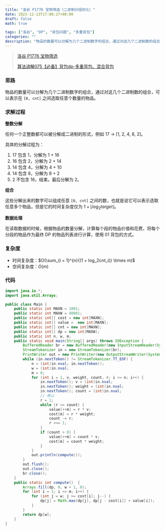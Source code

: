 ```yaml
---
title: "洛谷 P1776 宝物筛选（二进制分组优化）"
date: 2023-12-13T17:08:27+08:00
draft: false
math: true

tags: ["洛谷", "DP", "背包问题", "多重背包"]
categories: ""
description: "物品的数量可以分解为几个二进制数字的组合，通过对这几个二进制数的组合，可以表示在 `[0, cnt]` 之间选取任意个数量的物品。"
---
```


> [洛谷 P1776 宝物筛选](https://www.luogu.com.cn/problem/P1776)
>
> [算法讲解075【必备】背包dp-多重背包、混合背包](https://www.bilibili.com/video/BV1Nz4y1c71M/)

### 思路

物品的数量可以分解为几个二进制数字的组合，通过对这几个二进制数的组合，可以表示在 `[0, cnt]` 之间选取任意个数量的物品。

### 求解过程

**整数分解**

任何一个正整数都可以被分解成二进制的形式，例如 17 -> [1, 2, 4, 8, 2]。

具体的分解过程为：
1. 17 包含 1，分解为 1 + 16
2. 16 包含 2，分解为 2 + 14
3. 14 包含 4，分解为 4 + 10
4. 14 包含 8，分解为 8 + 2
5. 2 不包含 16，结束。最后分解为 2。

**组合** 

这些分解出来的数字可以组成任意 `[0, cnt]` 之间的数，也就是说它可以表示选取任意多个物品，但是它的时间复杂度仅为 $1 + \lfloor log_2target \rfloor$。

**数据处理**

在读取数据的时候，根据物品的数量分解，计算每个段的物品价值和花费，将每个分段的物品作为最终 DP 的物品列表进行计算，使用 01 背包的方式。

### 复杂度

- 时间复杂度：$O(\sum_{i = 1}^{n}{(1 + log_2cnt_i)} \times m)$
- 空间复杂度：$O(m)$

### 代码

```java
import java.io.*;
import java.util.Arrays;

public class Main {
    public static int MAXN = 1001;
    public static int MAXW = 40001;
    public static int[] cost = new int[MAXN];
    public static int[] value =  new int[MAXN];
    public static int[] cnt = new int[MAXN];
    public static int[] dp = new int[MAXW];
    public static int n, w, m;
    public static void main(String[] args) throws IOException {
        BufferedReader br = new BufferedReader(new InputStreamReader(System.in));
        StreamTokenizer in = new StreamTokenizer(br);
        PrintWriter out = new PrintWriter(new OutputStreamWriter(System.out));
        while (in.nextToken() != StreamTokenizer.TT_EOF) {
            n = (int)in.nval; in.nextToken();
            w = (int)in.nval;
            m = 0;
            for (int i = 1, v, weight, count, r; i <= n; i++) {
                in.nextToken(); v = (int)in.nval;
                in.nextToken(); weight = (int)in.nval;
                in.nextToken(); count = (int)in.nval;
                // 核心
                r = 1;
                while (r <= count) {
                    value[++m] = r * v;
                    cost[m] = r * weight;
                    count -= r;
                    r <<= 1;
                }
                if (count > 0) {
                    value[++m] = count * v;
                    cost[m] = count * weight;
                }
            }
            out.println(compute());
        }
        out.flush();
        out.close();
        br.close();
    }
    public static int compute()  {
        Arrays.fill(dp, 0, w + 1, 0);
        for (int i = 1; i <= m; i++) {
            for (int j = w; j >= cost[i]; j--) {
                dp[j] = Math.max(dp[j], dp[j - cost[i]] + value[i]);
            }
        }
        return dp[w];
    }
}
```